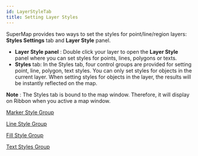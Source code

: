 ```yaml
---
id: LayerStyleTab
title: Setting Layer Styles
---
```

SuperMap provides two ways to set the styles for point/line/region layers: **Styles Settings** tab and **Layer Style** panel.

* **Layer Style panel** : Double click your layer to open the **Layer Style** panel where you can set styles for points, lines, polygons or texts.
* **Styles** tab: In the Styles tab, four control groups are provided for setting point, line, polygon, text styles. You can only set styles for objects in the current layer. When setting styles for objects in the layer, the results will be instantly reflected on the map.

**Note** : The Styles tab is bound to the map window. Therefore, it will display on Ribbon when you active a map window.

[Marker Style Group](PointStylegroup)

[Line Style Group](LineStylegroup)

[Fill Style Group](FillStylegroup)

[Text Styles Group](TextStylegroup)
